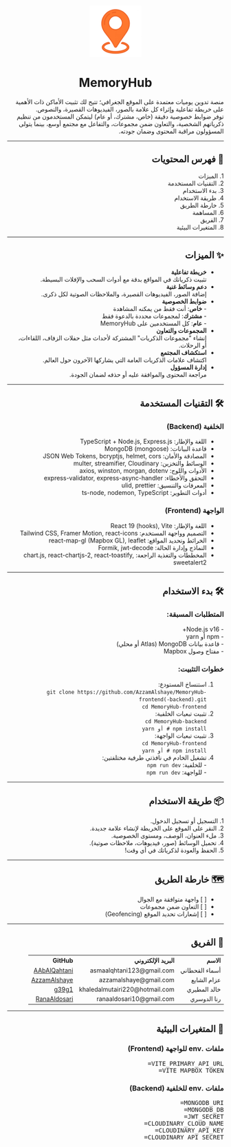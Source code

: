 
<div dir="rtl">

<p align="center">
  <img src="/public/m-logo.webp" alt="MemoryHub Logo" width="120" />
</p>

<h1 align="center">MemoryHub</h1>

<p align="right">
منصة تدوين يوميات معتمدة على الموقع الجغرافي؛ تتيح لك تثبيت الأماكن ذات الأهمية على خريطة تفاعلية وإثراء كل علامة بالصور، الفيديوهات القصيرة، والنصوص.<br>
توفر ضوابط خصوصية دقيقة (خاص، مشترك، أو عام) ليتمكن المستخدمون من تنظيم ذكرياتهم الشخصية، والتعاون ضمن مجموعات، والتفاعل مع مجتمع أوسع، بينما يتولى المسؤولون مراقبة المحتوى وضمان جودته.
</p>

<hr>

<h2 align="right">🚀 فهرس المحتويات</h2>

<p align="right">
1. الميزات<br>
2. التقنيات المستخدمة<br>
3. بدء الاستخدام<br>
4. طريقة الاستخدام<br>
5. خارطة الطريق<br>
6. المساهمة<br>
7. الفريق<br>
8. المتغيرات البيئية
</p>

<hr>

<h2 align="right">✨ الميزات</h2>

<ul align="right">
  <li><strong>خريطة تفاعلية</strong><br>تثبيت ذكرياتك في المواقع بدقة مع أدوات السحب والإفلات البسيطة.</li>
  <li><strong>دعم وسائط غنية</strong><br>إضافة الصور، الفيديوهات القصيرة، والملاحظات الصوتية لكل ذكرى.</li>
  <li><strong>ضوابط الخصوصية</strong><br>
    - <strong>خاص</strong>: أنت فقط من يمكنه المشاهدة<br>
    - <strong>مشترك</strong>: لمجموعات محددة بالدعوة فقط<br>
    - <strong>عام</strong>: كل المستخدمين على MemoryHub
  </li>
  <li><strong>المجموعات والتعاون</strong><br>إنشاء "مجموعات الذكريات" المشتركة لأحداث مثل حفلات الزفاف، اللقاءات، أو الرحلات.</li>
  <li><strong>استكشاف المجتمع</strong><br>اكتشاف علامات الذكريات العامة التي يشاركها الآخرون حول العالم.</li>
  <li><strong>إدارة المسؤول</strong><br>مراجعة المحتوى والموافقة عليه أو حذفه لضمان الجودة.</li>
</ul>

<hr>

<h2 align="right">🛠️ التقنيات المستخدمة</h2>

<h3 align="right">الخلفية (Backend)</h3>
<ul align="right">
  <li>اللغة والإطار: TypeScript + Node.js, Express.js</li>
  <li>قاعدة البيانات: MongoDB (mongoose)</li>
  <li>المصادقة والأمان: JSON Web Tokens, bcryptjs, helmet, cors</li>
  <li>الوسائط والتخزين: multer, streamifier, Cloudinary</li>
  <li>الأدوات واللوج: axios, winston, morgan, dotenv</li>
  <li>التحقق والأخطاء: express-validator, express-async-handler</li>
  <li>المعرفات والتنسيق: ulid, prettier</li>
  <li>أدوات التطوير: ts-node, nodemon, TypeScript</li>
</ul>

<h3 align="right">الواجهة (Frontend)</h3>
<ul align="right">
  <li>اللغة والإطار: React 19 (hooks), Vite</li>
  <li>التصميم وواجهة المستخدم: Tailwind CSS, Framer Motion, react-icons</li>
  <li>الخرائط وتحديد المواقع: react-map-gl (Mapbox GL), leaflet</li>
  <li>النماذج وإدارة الحالة: Formik, jwt-decode</li>
  <li>المخططات والتغذية الراجعة: chart.js, react-chartjs-2, react-toastify, sweetalert2</li>
</ul>

<hr>

<h2 align="right">🛠️ بدء الاستخدام</h2>

<h3 align="right">المتطلبات المسبقة:</h3>
<p align="right">
- Node.js v16+<br>
- npm أو yarn<br>
- قاعدة بيانات MongoDB (Atlas أو محلي)<br>
- مفتاح وصول Mapbox
</p>

<h3 align="right">خطوات التثبيت:</h3>
<ol align="right">
  <li>استنساخ المستودع:<br>
    <code>git clone https://github.com/AzzamAlshaye/MemoryHub-frontend(-backend).git<br>cd MemoryHub-frontend</code>
  </li>
  <li>تثبيت تبعيات الخلفية:<br>
    <code>cd MemoryHub-backend<br>npm install # أو yarn</code>
  </li>
  <li>تثبيت تبعيات الواجهة:<br>
    <code>cd MemoryHub-frontend<br>npm install # أو yarn</code>
  </li>
  <li>تشغيل الخادم في نافذتي طرفية مختلفتين:<br>
    - للخلفية: <code>npm run dev</code><br>
    - للواجهة: <code>npm run dev</code>
  </li>
</ol>

<hr>

<h2 align="right">📦 طريقة الاستخدام</h2>
<p align="right">
1. التسجيل أو تسجيل الدخول.<br>
2. النقر على الموقع على الخريطة لإنشاء علامة جديدة.<br>
3. ملء العنوان، الوصف، ومستوى الخصوصية.<br>
4. تحميل الوسائط (صور، فيديوهات، ملاحظات صوتية).<br>
5. الحفظ والعودة لذكرياتك في أي وقت!
</p>

<hr>

<h2 align="right">🗺️ خارطة الطريق</h2>
<ul align="right">
  <li>[ ] واجهة متوافقة مع الجوال</li>
  <li>[ ] التعاون ضمن مجموعات</li>
  <li>[ ] إشعارات تحديد الموقع (Geofencing)</li>
</ul>

<hr>

<h2 align="right">👥 الفريق</h2>
<div align="right" style="width:100%; clear:both;">
<table>
  <tr>
    <th align="right">الاسم</th>
    <th align="right">البريد الإلكتروني</th>
    <th align="right">GitHub</th>
  </tr>
  <tr>
    <td align="right">أسماء القحطاني</td>
    <td align="right">asmaalqhtani123@gmail.com</td>
    <td align="right"><a href="https://github.com/AAbAlQahtani">AAbAlQahtani</a></td>
  </tr>
  <tr>
    <td align="right">عزام الشايع</td>
    <td align="right">azzamalshaye@gmail.com</td>
    <td align="right"><a href="https://github.com/AzzamAlshaye">AzzamAlshaye</a></td>
  </tr>
  <tr>
    <td align="right">خالد المطيري</td>
    <td align="right">khaledalmutairi220@hotmail.com</td>
    <td align="right"><a href="https://github.com/g39g1">g39g1</a></td>
  </tr>
  <tr>
    <td align="right">رنا الدوسري</td>
    <td align="right">ranaaldosari10@gmail.com</td>
    <td align="right"><a href="https://github.com/RanaAldosari">RanaAldosari</a></td>
  </tr>
</table>
</div>

<hr>


<h2 align="right">🔑 المتغيرات البيئية</h2>

<h3 align="right">ملفات .env للواجهة (Frontend)</h3>
<pre align="right">
VITE_PRIMARY_API_URL=
VITE_MAPBOX_TOKEN=
</pre>

<h3 align="right">ملفات .env للخلفية (Backend)</h3>
<pre align="right">
MONGODB_URI=
MONGODB_DB=
JWT_SECRET=
CLOUDINARY_CLOUD_NAME=
CLOUDINARY_API_KEY=
CLOUDINARY_API_SECRET=
</pre>

</div>
